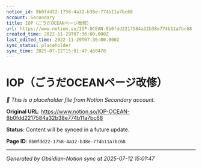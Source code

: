 ```yaml
---
notion_id: 8b0fdd22-1758-4a32-b38e-774b11a7bc68
account: Secondary
title: IOP（ごうだOCEANページ改修）
url: https://www.notion.so/IOP-OCEAN-8b0fdd2217584a32b38e774b11a7bc68
created_time: 2022-11-29T07:36:00.000Z
last_edited_time: 2022-11-29T07:36:00.000Z
sync_status: placeholder
sync_time: 2025-07-12T15:01:47.468478
---
```


# IOP（ごうだOCEANページ改修）

*🔄 This is a placeholder file from Notion Secondary account.*

**Original URL**: https://www.notion.so/IOP-OCEAN-8b0fdd2217584a32b38e774b11a7bc68

**Status**: Content will be synced in a future update.

**Page ID**: `8b0fdd22-1758-4a32-b38e-774b11a7bc68`

---

*Generated by Obsidian-Notion sync at 2025-07-12 15:01:47*
